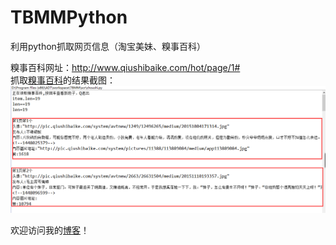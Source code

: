 # TBMMPython
利用python抓取网页信息（淘宝美妹、糗事百科）

糗事百科网址：http://www.qiushibaike.com/hot/page/1#  
抓取[糗事百科](http://www.qiushibaike.com/hot/page/1#)的结果截图：  
![image](pic/糗事百科结果截图.png)  


欢迎访问我的[博客](http://blog.csdn.net/u010156024/article/details/49966979)！
